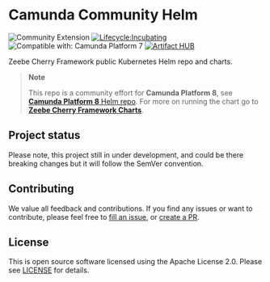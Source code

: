 # Camunda Community Helm
![Community Extension](https://img.shields.io/badge/Community%20Extension-An%20open%20source%20community%20maintained%20project-FF4700)
[![Lifecycle:Incubating](https://img.shields.io/badge/Lifecycle-Incubating-blue)](https://github.com/Camunda-Community-Hub/community/blob/main/extension-lifecycle.md#incubating-)
![Compatible with: Camunda Platform 7](https://img.shields.io/badge/Compatible%20with-Camunda%20Platform%207-26d07c)
[![Artifact HUB](https://img.shields.io/endpoint?url=https://artifacthub.io/badge/repository/camunda)](https://artifacthub.io/packages/search?repo=camunda-community-hub)

Zeebe Cherry Framework public Kubernetes Helm repo and charts.

> **Note**
>
> This repo is a community effort for **Camunda Platform 8**, see [**Camunda Platform 8** Helm repo](https://github.com/camunda/camunda-platform-helm).
> For more on running the chart go to [**Zeebe Cherry Framework Charts**](https://github.com/camunda-community-hub/zeebe-cherry-framework-helm/cherry-framework/charts/README.md).

<!-- ## Repository

```sh
$ helm repo add camunda https://helm.cch.camunda.cloud
$ helm repo update
``` -->
<!--
## Charts

* [Camunda BPM Platform](./charts/camunda-bpm-platform) -->

<!-- ## CI/CD

The CI/CD are done in GitHub Actions, and main actions are used:

* Testing charts via Helm [chart-testing-action](https://github.com/helm/chart-testing-action).
* Validating charts with different Kubernetes versions via [kind-action](https://github.com/helm/kind-action).
* Releasing charts via Helm [chart-releaser-action](https://github.com/helm/chart-releaser-action). -->

## Project status

Please note, this project still in under development, and could be there breaking changes but it will follow the SemVer convention.

## Contributing
We value all feedback and contributions. If you find any issues or want to contribute,
please feel free to [fill an issue](https://github.com/camunda-community-hub/zeebe-cherry-framework-helm/issues),
or [create a PR](https://github.com/camunda-community-hub/zeebe-cherry-framework-helm/pulls).

## License
This is open source software licensed using the Apache License 2.0. Please see [LICENSE](LICENSE) for details.
